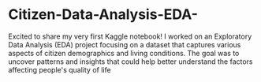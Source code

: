 # Citizen-Data-Analysis-EDA-
Excited to share my very first Kaggle notebook! I worked on an Exploratory Data Analysis (EDA) project focusing on a dataset that captures various aspects of citizen demographics and living conditions.  The goal was to uncover patterns and insights that could help better understand the factors affecting people's quality of life
